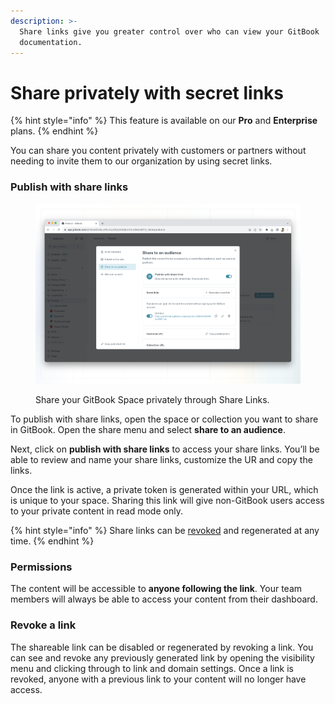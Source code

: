 ```yaml
---
description: >-
  Share links give you greater control over who can view your GitBook
  documentation.
---
```


# Share privately with secret links

{% hint style="info" %}
This feature is available on our **Pro** and **Enterprise** plans.
{% endhint %}

You can share you content privately with customers or partners without needing to invite them to our organization by using secret links.

### Publish with share links

<figure><img src="../../.gitbook/assets/share-links (1).png" alt=""><figcaption><p>Share your GitBook Space privately through Share Links.</p></figcaption></figure>

To publish with share links, open the space or collection you want to share in GitBook. Open the share menu and select **share to an audience**.

Next, click on **publish with share links** to access your share links. You’ll be able to review and name your share links, customize the UR and copy the links.&#x20;

Once the link is active, a private token is generated within your URL, which is unique to your space. Sharing this link will give non-GitBook users access to your private content in read mode only.

{% hint style="info" %}
Share links can be [revoked](share-links.md#revoke-a-link) and regenerated at any time.
{% endhint %}

### Permissions

The content will be accessible to **anyone following the link**. Your team members will always be able to access your content from their dashboard.

### Revoke a link

The shareable link can be disabled or regenerated by revoking a link. You can see and revoke any previously generated link by opening the visibility menu and clicking through to link and domain settings. Once a link is revoked, anyone with a previous link to your content will no longer have access.
